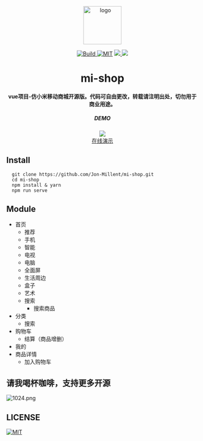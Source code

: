 <p align="center">
  <img alt="logo" src="https://i.loli.net/2018/09/05/5b8fc3cfd421f.png" width="100" max-width="100%">
</p>

<p align="center">
  
  <a href="https://travis-ci.org/Jon-Millent/mi-shop" title="Build">
    <img src="https://api.travis-ci.org/Jon-Millent/mi-shop.svg?branch=master" alt="Build">
  </a>
  <a href="https://github.com/Jon-Millent/mi-shop/blob/master/LICENSE"><img src="https://img.shields.io/badge/LICENSE-MIT-green" alt="MIT" /></a>
  <a href="#">
    <img src="https://img.shields.io/github/package-json/v/jon-millent/mi-shop.svg">
  </a>
  <a href="#">
    <img src="https://badges.frapsoft.com/os/v3/open-source.svg?v=103">
  </a>
  
</p>

<h1 align="center">
mi-shop
</h1>

<h4 align="center">
vue项目-仿小米移动商城开源版。代码可自由更改，转载请注明出处，切勿用于商业用途。
</h4>


<h5 align="center">
DEMO
</h4>

<div align="center">
  <img src="https://qr.api.cli.im/qr?data=http%253A%252F%252Fshow.verydog.cn%252Fmi&level=H&transparent=false&bgcolor=%23ffffff&forecolor=%23000000&blockpixel=12&marginblock=1&logourl=&size=260&kid=cliim&key=cdecbf7cc4b6b7cb741c3bb8cad6a9eb">
  
</div>
<div align="center">
  <a href="http://show.verydog.cn/mi">在线演示</a>
</div>

## Install
```
  git clone https://github.com/Jon-Millent/mi-shop.git
  cd mi-shop
  npm install & yarn
  npm run serve
```
## Module
* 首页
  * 推荐
  * 手机
  * 智能
  * 电视
  * 电脑
  * 全面屏
  * 生活周边
  * 盒子
  * 艺术
  * 搜索
    * 搜索商品
* 分类
  * 搜索
* 购物车
  * 结算（商品增删）
* 我的
* 商品详情
  * 加入购物车
## 请我喝杯咖啡，支持更多开源
![1024.png](https://i.loli.net/2018/07/25/5b57cb91a44a1.png)
## LICENSE
<a href="https://github.com/Jon-Millent/mi-shop/blob/master/LICENSE"><img src="https://img.shields.io/badge/LICENSE-MIT-green" alt="MIT" /></a>
